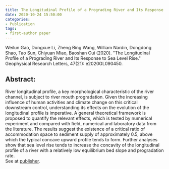 ```yaml
---
title: The Longitudinal Profile of a Prograding River and Its Response to Sea Level Rise
date: 2020-10-24 15:50:00
categories:
- Publication
tags:
- first-author paper
---
```

<p> Weilun Gao, Dongxue Li, Zheng Bing Wang, William Nardin, Dongdong Shao, Tao Sun, Chiyuan Miao, Baoshan Cui (2020). "The Longitudinal Profile of a Prograding River and Its Response to Sea Level Rise." Geophysical Research Letters, 47(21): e2020GL090450. </p>

## Abstract:
River longitudinal profile, a key morphological characteristic of the river channel, is subject to river mouth progradation. Given the increasing influence of human activities and climate change on this critical downstream control, understanding its effects on the evolution of the longitudinal profile is imperative. A general theoretical framework is proposed to quantify the relevant effects, which is tested by numerical experiment and compared with field, numerical and laboratory data from the literature. The results suggest the existence of a critical ratio of accommodation space to sediment supply of approximately 0.5, above which the typical concave upward profile tends to form. Further analyses show that sea level rise tends to increase the concavity of the longitudinal profile of a river with a relatively low equilibrium bed slope and progradation rate.<br/>
See at [publisher](https://agupubs.onlinelibrary.wiley.com/doi/10.1029/2020GL090450).
